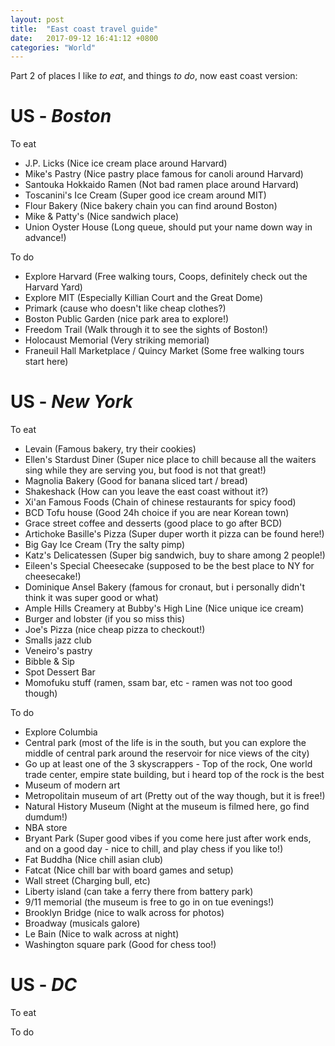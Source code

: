 ```yaml
---
layout: post
title:  "East coast travel guide"
date:   2017-09-12 16:41:12 +0800
categories: "World"
---
```


Part 2 of places I like *to eat*, and things *to do*, now east coast version:

# **US** - *Boston*

To eat
- J.P. Licks (Nice ice cream place around Harvard)
- Mike's Pastry (Nice pastry place famous for canoli around Harvard)
- Santouka Hokkaido Ramen (Not bad ramen place around Harvard)
- Toscanini's Ice Cream (Super good ice cream around MIT)
- Flour Bakery (Nice bakery chain you can find around Boston)
- Mike & Patty's (Nice sandwich place)
- Union Oyster House (Long queue, should put your name down way in advance!)

To do
- Explore Harvard (Free walking tours, Coops, definitely check out the Harvard Yard)
- Explore MIT (Especially Killian Court and the Great Dome)
- Primark (cause who doesn't like cheap clothes?)
- Boston Public Garden (nice park area to explore!)
- Freedom Trail (Walk through it to see the sights of Boston!)
- Holocaust Memorial (Very striking memorial)
- Franeuil Hall Marketplace / Quincy Market (Some free walking tours start here)

# **US** - *New York*

To eat
- Levain (Famous bakery, try their cookies)
- Ellen's Stardust Diner (Super nice place to chill because all the waiters sing while they are serving you, but food is not that great!)
- Magnolia Bakery (Good for banana sliced tart / bread)
- Shakeshack (How can you leave the east coast without it?)
- Xi'an Famous Foods (Chain of chinese restaurants for spicy food)
- BCD Tofu house (Good 24h choice if you are near Korean town)
- Grace street coffee and desserts (good place to go after BCD)
- Artichoke Basille's Pizza (Super duper worth it pizza can be found here!)
- Big Gay Ice Cream (Try the salty pimp)
- Katz's Delicatessen (Super big sandwich, buy to share among 2 people!)
- Eileen's Special Cheesecake (supposed to be the best place to NY for cheesecake!)
- Dominique Ansel Bakery (famous for cronaut, but i personally didn't think it was super good or what)
- Ample Hills Creamery at Bubby's High Line (Nice unique ice cream)
- Burger and lobster (if you so miss this)
- Joe's Pizza (nice cheap pizza to checkout!)
- Smalls jazz club
- Veneiro's pastry
- Bibble & Sip
- Spot Dessert Bar
- Momofuku stuff (ramen, ssam bar, etc - ramen was not too good though)


To do
- Explore Columbia
- Central park (most of the life is in the south, but you can explore the middle of central park around the reservoir for nice views of the city)
- Go up at least one of the 3 skyscrappers - Top of the rock, One world trade center, empire state building, but i heard top of the rock is the best
- Museum of modern art
- Metropolitain museum of art (Pretty out of the way though, but it is free!)
- Natural History Museum (Night at the museum is filmed here, go find dumdum!)
- NBA store
- Bryant Park (Super good vibes if you come here just after work ends, and on a good day - nice to chill, and play chess if you like to!)
- Fat Buddha (Nice chill asian club)
- Fatcat (Nice chill bar with board games and setup)
- Wall street (Charging bull, etc)
- Liberty island (can take a ferry there from battery park)
- 9/11 memorial (the museum is free to go in on tue evenings!)
- Brooklyn Bridge (nice to walk across for photos)
- Broadway (musicals galore)
- Le Bain (Nice to walk across at night)
- Washington square park (Good for chess too!)



# **US** - *DC*

To eat

To do
